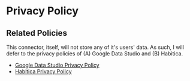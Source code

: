 # Privacy Policy

## Related Policies

This connector, itself, will not store any of it's users' data. As such, I will defer to the privacy policies of (A) Google Data Studio and (B) Habitica.

- [Google Data Studio Privacy Policy](https://policies.google.com/privacy)
- [Habitica Privacy Policy](https://habitica.com/static/privacy)
